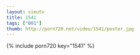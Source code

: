 ```yaml
--- 
layout: sieutv
title: 1541
tags: ["001"]
thumb: http://porn720.net/video/1541/poster.jpg
---
```

{% include porn720 key="1541" %} 
